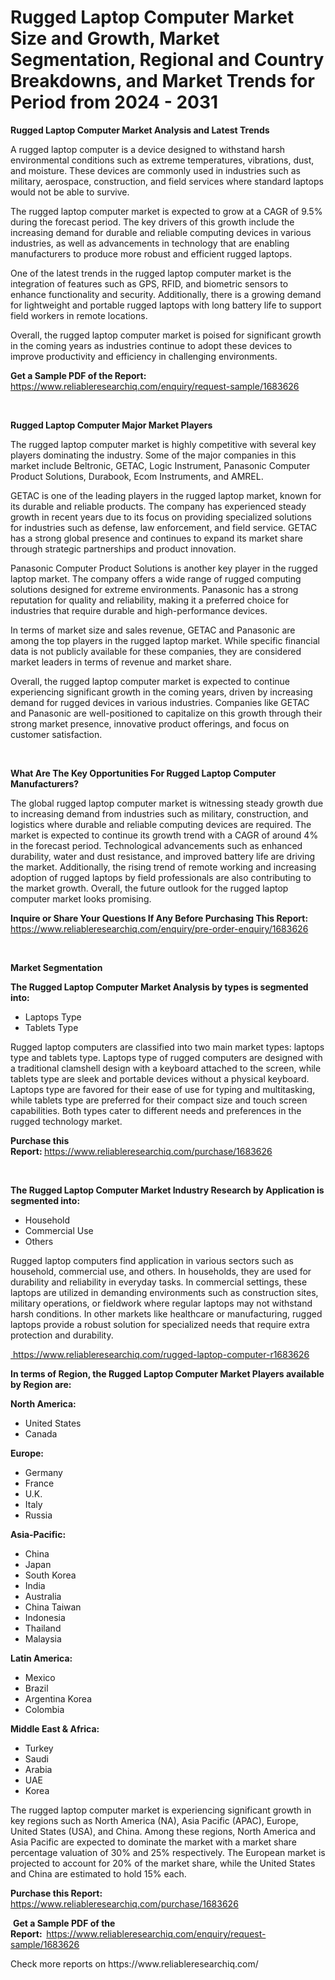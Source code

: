 <p><h1>Rugged Laptop Computer Market Size and Growth, Market Segmentation, Regional and Country Breakdowns, and Market Trends for Period from 2024 -  2031</h1></p><p><strong>Rugged Laptop Computer Market Analysis and Latest Trends</strong></p>
<p><p>A rugged laptop computer is a device designed to withstand harsh environmental conditions such as extreme temperatures, vibrations, dust, and moisture. These devices are commonly used in industries such as military, aerospace, construction, and field services where standard laptops would not be able to survive.</p><p>The rugged laptop computer market is expected to grow at a CAGR of 9.5% during the forecast period. The key drivers of this growth include the increasing demand for durable and reliable computing devices in various industries, as well as advancements in technology that are enabling manufacturers to produce more robust and efficient rugged laptops.</p><p>One of the latest trends in the rugged laptop computer market is the integration of features such as GPS, RFID, and biometric sensors to enhance functionality and security. Additionally, there is a growing demand for lightweight and portable rugged laptops with long battery life to support field workers in remote locations.</p><p>Overall, the rugged laptop computer market is poised for significant growth in the coming years as industries continue to adopt these devices to improve productivity and efficiency in challenging environments.</p></p>
<p><strong>Get a Sample PDF of the Report:&nbsp;</strong> <a href="https://www.reliableresearchiq.com/enquiry/request-sample/1683626">https://www.reliableresearchiq.com/enquiry/request-sample/1683626</a></p>
<p>&nbsp;</p>
<p><strong>Rugged Laptop Computer Major Market Players</strong></p>
<p><p>The rugged laptop computer market is highly competitive with several key players dominating the industry. Some of the major companies in this market include Beltronic, GETAC, Logic Instrument, Panasonic Computer Product Solutions, Durabook, Ecom Instruments, and AMREL.</p><p>GETAC is one of the leading players in the rugged laptop market, known for its durable and reliable products. The company has experienced steady growth in recent years due to its focus on providing specialized solutions for industries such as defense, law enforcement, and field service. GETAC has a strong global presence and continues to expand its market share through strategic partnerships and product innovation.</p><p>Panasonic Computer Product Solutions is another key player in the rugged laptop market. The company offers a wide range of rugged computing solutions designed for extreme environments. Panasonic has a strong reputation for quality and reliability, making it a preferred choice for industries that require durable and high-performance devices.</p><p>In terms of market size and sales revenue, GETAC and Panasonic are among the top players in the rugged laptop market. While specific financial data is not publicly available for these companies, they are considered market leaders in terms of revenue and market share.</p><p>Overall, the rugged laptop computer market is expected to continue experiencing significant growth in the coming years, driven by increasing demand for rugged devices in various industries. Companies like GETAC and Panasonic are well-positioned to capitalize on this growth through their strong market presence, innovative product offerings, and focus on customer satisfaction.</p></p>
<p>&nbsp;</p>
<p><strong>What Are The Key Opportunities For Rugged Laptop Computer Manufacturers?</strong></p>
<p><p>The global rugged laptop computer market is witnessing steady growth due to increasing demand from industries such as military, construction, and logistics where durable and reliable computing devices are required. The market is expected to continue its growth trend with a CAGR of around 4% in the forecast period. Technological advancements such as enhanced durability, water and dust resistance, and improved battery life are driving the market. Additionally, the rising trend of remote working and increasing adoption of rugged laptops by field professionals are also contributing to the market growth. Overall, the future outlook for the rugged laptop computer market looks promising.</p></p>
<p><strong>Inquire or Share Your Questions If Any Before Purchasing This Report:</strong> <a href="https://www.reliableresearchiq.com/enquiry/pre-order-enquiry/1683626">https://www.reliableresearchiq.com/enquiry/pre-order-enquiry/1683626</a></p>
<p>&nbsp;</p>
<p><strong>Market Segmentation</strong></p>
<p><strong>The Rugged Laptop Computer Market Analysis by types is segmented into:</strong></p>
<p><ul><li>Laptops Type</li><li>Tablets Type</li></ul></p>
<p><p>Rugged laptop computers are classified into two main market types: laptops type and tablets type. Laptops type of rugged computers are designed with a traditional clamshell design with a keyboard attached to the screen, while tablets type are sleek and portable devices without a physical keyboard. Laptops type are favored for their ease of use for typing and multitasking, while tablets type are preferred for their compact size and touch screen capabilities. Both types cater to different needs and preferences in the rugged technology market.</p></p>
<p><strong>Purchase this Report:&nbsp;</strong><a href="https://www.reliableresearchiq.com/purchase/1683626">https://www.reliableresearchiq.com/purchase/1683626</a></p>
<p>&nbsp;</p>
<p><strong>The Rugged Laptop Computer Market Industry Research by Application is segmented into:</strong></p>
<p><ul><li>Household</li><li>Commercial Use</li><li>Others</li></ul></p>
<p><p>Rugged laptop computers find application in various sectors such as household, commercial use, and others. In households, they are used for durability and reliability in everyday tasks. In commercial settings, these laptops are utilized in demanding environments such as construction sites, military operations, or fieldwork where regular laptops may not withstand harsh conditions. In other markets like healthcare or manufacturing, rugged laptops provide a robust solution for specialized needs that require extra protection and durability.</p></p>
<p><a href="https://www.reliableresearchiq.com/rugged-laptop-computer-r1683626">&nbsp;https://www.reliableresearchiq.com/rugged-laptop-computer-r1683626</a></p>
<p><strong>In terms of Region, the Rugged Laptop Computer Market Players available by Region are:</strong></p>
<p>
    <p> <strong> North America: </strong>
        <ul>
            <li>United States</li>
            <li>Canada</li>
        </ul>
        </p> 
    <p> <strong> Europe: </strong>
        <ul>
            <li>Germany</li>
            <li>France</li>
            <li>U.K.</li>
            <li>Italy</li>
            <li>Russia</li>
        </ul>
        </p> 
    <p> <strong> Asia-Pacific: </strong>
        <ul>
            <li>China</li>
            <li>Japan</li>
            <li>South Korea</li>
            <li>India</li>
            <li>Australia</li>
            <li>China Taiwan</li>
            <li>Indonesia</li>
            <li>Thailand</li>
            <li>Malaysia</li>
        </ul>
        </p> 
    <p> <strong> Latin America: </strong>
        <ul>
            <li>Mexico</li>
            <li>Brazil</li>
            <li>Argentina Korea</li>
            <li>Colombia</li>
        </ul>
        </p> 
    <p> <strong> Middle East & Africa: </strong>
        <ul>
            <li>Turkey</li>
            <li>Saudi</li>
            <li>Arabia</li>
            <li>UAE</li>
            <li>Korea</li>
        </ul>
    </p>
    </p>
<p><p>The rugged laptop computer market is experiencing significant growth in key regions such as North America (NA), Asia Pacific (APAC), Europe, United States (USA), and China. Among these regions, North America and Asia Pacific are expected to dominate the market with a market share percentage valuation of 30% and 25% respectively. The European market is projected to account for 20% of the market share, while the United States and China are estimated to hold 15% each.</p></p>
<p><strong>Purchase this Report: </strong><a href="https://www.reliableresearchiq.com/purchase/1683626">https://www.reliableresearchiq.com/purchase/1683626</a></p>
<p>&nbsp;<strong>Get a Sample PDF of the Report:&nbsp;&nbsp;</strong><a href="https://www.reliableresearchiq.com/enquiry/request-sample/1683626">https://www.reliableresearchiq.com/enquiry/request-sample/1683626</a></p>
<p><strong></strong></p>
<p>Check more reports on https://www.reliableresearchiq.com/</p>